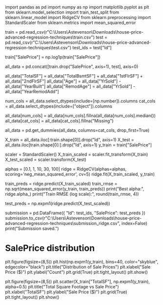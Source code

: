 import pandas as pd
import numpy as np
import matplotlib.pyplot as plt
from sklearn.model_selection import train_test_split
from sklearn.linear_model import RidgeCV
from sklearn.preprocessing import StandardScaler
from sklearn.metrics import mean_squared_error

train = pd.read_csv(r"C:\Users\Astevenson\Downloads\house-price-advanced-regression-techniques\train.csv")
test = pd.read_csv(r"C:\Users\Astevenson\Downloads\house-price-advanced-regression-techniques\test.csv")
test_ids = test["Id"]


train["SalePrice"] = np.log1p(train["SalePrice"])


all_data = pd.concat([train.drop("SalePrice", axis=1), test], axis=0)

all_data["TotalSF"] = all_data["TotalBsmtSF"] + all_data["1stFlrSF"] + all_data["2ndFlrSF"]
all_data["Age"] = all_data["YrSold"] - all_data["YearBuilt"]
all_data["RemodAge"] = all_data["YrSold"] - all_data["YearRemodAdd"]

num_cols = all_data.select_dtypes(include=[np.number]).columns
cat_cols = all_data.select_dtypes(include=["object"]).columns

all_data[num_cols] = all_data[num_cols].fillna(all_data[num_cols].median())
all_data[cat_cols] = all_data[cat_cols].fillna("Missing")

all_data = pd.get_dummies(all_data, columns=cat_cols, drop_first=True)


X_train = all_data.iloc[:train.shape[0]].drop("Id", axis=1)
X_test = all_data.iloc[train.shape[0]:].drop("Id", axis=1)
y_train = train["SalePrice"]

scaler = StandardScaler()
X_train_scaled = scaler.fit_transform(X_train)
X_test_scaled = scaler.transform(X_test)


alphas = [0.1, 1, 10, 30, 100]
ridge = RidgeCV(alphas=alphas, scoring='neg_mean_squared_error', cv=5)
ridge.fit(X_train_scaled, y_train)


train_preds = ridge.predict(X_train_scaled)
train_rmse = np.sqrt(mean_squared_error(y_train, train_preds))
print("Best alpha:", ridge.alpha_)
print("Train RMSE (log scale):", round(train_rmse, 4))

test_preds = np.expm1(ridge.predict(X_test_scaled))


submission = pd.DataFrame({
    "Id": test_ids,
    "SalePrice": test_preds
})
submission.to_csv(r"C:\Users\Astevenson\Downloads\house-price-advanced-regression-techniques\submission_ridge.csv", index=False)
print("Submission saved.")

# SalePrice distribution
plt.figure(figsize=(8,5))
plt.hist(np.expm1(y_train), bins=40, color="skyblue", edgecolor="black")
plt.title("Distribution of Sale Prices")
plt.xlabel("Sale Price ($)")
plt.ylabel("Count")
plt.grid(True)
plt.tight_layout()
plt.show()

plt.figure(figsize=(8,5))
plt.scatter(X_train["TotalSF"], np.expm1(y_train), alpha=0.5)
plt.title("Total Square Footage vs Sale Price")
plt.xlabel("TotalSF")
plt.ylabel("Sale Price ($)")
plt.grid(True)
plt.tight_layout()
plt.show()
